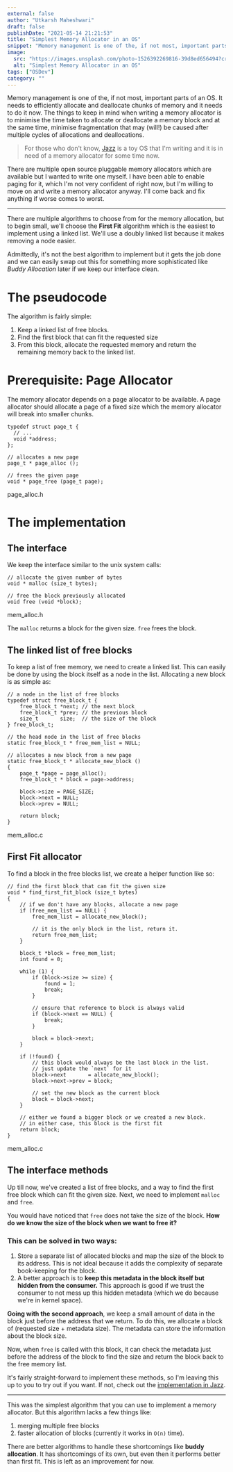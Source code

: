 ```yaml
---
external: false
author: "Utkarsh Maheshwari"
draft: false
publishDate: "2021-05-14 21:21:53"
title: "Simplest Memory Allocator in an OS"
snippet: "Memory management is one of the, if not most, important parts of an OS. To begin small, we'll choose the First Fit algorithm which is the easiest to implement."
image:
  src: "https://images.unsplash.com/photo-1526392269816-39d8ed656494?crop=entropy&cs=tinysrgb&fit=max&fm=jpg&ixid=MnwxMTc3M3wwfDF8c2VhcmNofDN8fHJhbSUyMGFsbG9jfGVufDB8fHx8MTYyMTAyMTI1OQ&ixlib=rb-1.2.1&q=80&w=2000"
  alt: "Simplest Memory Allocator in an OS"
tags: ["OSDev"]
category: ""
---
```



Memory management is one of the, if not most, important parts of an OS. It needs to efficiently allocate and deallocate chunks of memory and it needs to do it now. The things to keep in mind when writing a memory allocator is to minimise the time taken to allocate or deallocate a memory block and at the same time, minimise fragmentation that may (will!) be caused after multiple cycles of allocations and deallocations.

> For those who don't know, [Jazz](http://github.com/coditva/Jazz) is a toy OS that I'm writing and it is in need of a memory allocator for some time now.

There are multiple open source pluggable memory allocators which are available but I wanted to write one myself. I have been able to enable paging for it, which I'm not very confident of right now, but I'm willing to move on and write a memory allocator anyway. I'll come back and fix anything if worse comes to worst.

* * *

There are multiple algorithms to choose from for the memory allocation, but to begin small, we'll choose the **First Fit** algorithm which is the easiest to implement using a linked list. We'll use a doubly linked list because it makes removing a node easier.

Admittedly, it's not the best algorithm to implement but it gets the job done and we can easily swap out this for something more sophisticated like _Buddy Allocation_ later if we keep our interface clean.

The pseudocode
==============

The algorithm is fairly simple:

1.  Keep a linked list of free blocks.
2.  Find the first block that can fit the requested size
3.  From this block, allocate the requested memory and return the remaining memory back to the linked list.

Prerequisite: Page Allocator
============================

The memory allocator depends on a page allocator to be available. A page allocator should allocate a page of a fixed size which the memory allocator will break into smaller chunks.

    typedef struct page_t {
      // ...
      void *address;
    };
    
    // allocates a new page
    page_t * page_alloc ();
    
    // frees the given page
    void * page_free (page_t page);

page\_alloc.h

The implementation
==================

The interface
-------------

We keep the interface similar to the unix system calls:

    // allocate the given number of bytes
    void * malloc (size_t bytes);
    
    // free the block previously allocated
    void free (void *block);

mem\_alloc.h

The `malloc` returns a block for the given size. `free` frees the block.

The linked list of free blocks
------------------------------

To keep a list of free memory, we need to create a linked list. This can easily be done by using the block itself as a node in the list. Allocating a new block is as simple as:

    // a node in the list of free blocks
    typedef struct free_block_t {
        free_block_t *next; // the next block
        free_block_t *prev; // the previous block
        size_t       size;  // the size of the block
    } free_block_t;
    
    // the head node in the list of free blocks
    static free_block_t * free_mem_list = NULL;
    
    // allocates a new block from a new page
    static free_block_t * allocate_new_block ()
    {
        page_t *page = page_alloc();
        free_block_t * block = page->address;
    
        block->size = PAGE_SIZE;
        block->next = NULL;
        block->prev = NULL;
    
        return block;
    }

mem\_alloc.c

First Fit allocator
-------------------

To find a block in the free blocks list, we create a helper function like so:

    // find the first block that can fit the given size
    void * find_first_fit_block (size_t bytes)
    {
        // if we don't have any blocks, allocate a new page
        if (free_mem_list == NULL) {
        	free_mem_list = allocate_new_block();
    
            // it is the only block in the list, return it.
            return free_mem_list;
        }
    
        block_t *block = free_mem_list;
        int found = 0;
    
        while (1) {
            if (block->size >= size) {
                found = 1;
                break;
            }
    
            // ensure that reference to block is always valid
            if (block->next == NULL) {
                break;
            }
    
            block = block->next;
        }
    
        if (!found) {
            // this block would always be the last block in the list.
            // just update the `next` for it
            block->next       = allocate_new_block();
            block->next->prev = block;
    
            // set the new block as the current block
            block = block->next;
        }
    
        // either we found a bigger block or we created a new block.
        // in either case, this block is the first fit
        return block;
    }

mem\_alloc.c

The interface methods
---------------------

Up till now, we've created a list of free blocks, and a way to find the first free block which can fit the given size. Next, we need to implement `malloc` and `free`.

You would have noticed that `free` does not take the size of the block. **How do we know the size of the block when we want to free it?**

### This can be solved in two ways:

1.  Store a separate list of allocated blocks and map the size of the block to its address. This is not ideal because it adds the complexity of separate book-keeping for the block.
2.  A better approach is to **keep this metadata in the block itself but hidden from the consumer.** This approach is good if we trust the consumer to not mess up this hidden metadata (which we do because we're in kernel space).

**Going with the second approach**, we keep a small amount of data in the block just before the address that we return. To do this, we allocate a block of (requested size + metadata size). The metadata can store the information about the block size.

Now, when `free` is called with this block, it can check the metadata just before the address of the block to find the size and return the block back to the free memory list.

It's fairly straight-forward to implement these methods, so I'm leaving this up to you to try out if you want. If not, check out the [implementation in Jazz](https://github.com/coditva/Jazz/blob/7a80202f460a3eb1d6c07c756e8341559189f19b/kernel/mm/memory_alloc.c).

* * *

This was the simplest algorithm that you can use to implement a memory allocator. But this algorithm lacks a few things like:

1.  merging multiple free blocks
2.  faster allocation of blocks (currently it works in `O(n)` time).

There are better algorithms to handle these shortcomings like **buddy allocation**. It has shortcomings of its own, but even then it performs better than first fit. This is left as an improvement for now.